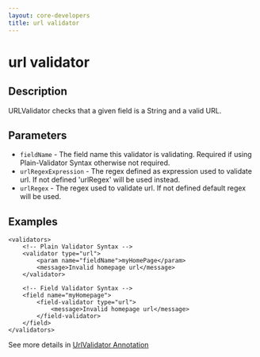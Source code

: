 ```yaml
---
layout: core-developers
title: url validator
---
```


# url validator

## Description

URLValidator checks that a given field is a String and a valid URL.

## Parameters

- `fieldName` - The field name this validator is validating. Required if using Plain-Validator Syntax otherwise not required.
- `urlRegexExpression` - The regex defined as expression used to validate url. If not defined 'urlRegex' will be used instead.
- `urlRegex` - The regex used to validate url. If not defined default regex will be used.

## Examples

```
<validators>
    <!-- Plain Validator Syntax -->
    <validator type="url">
        <param name="fieldName">myHomePage</param>
        <message>Invalid homepage url</message>
    </validator>

    <!-- Field Validator Syntax -->
    <field name="myHomepage">
        <field-validator type="url">
            <message>Invalid homepage url</message>
        </field-validator>
    </field>
</validators>
```

See more details in [UrlValidator Annotation](url-validator-annotation.html)
